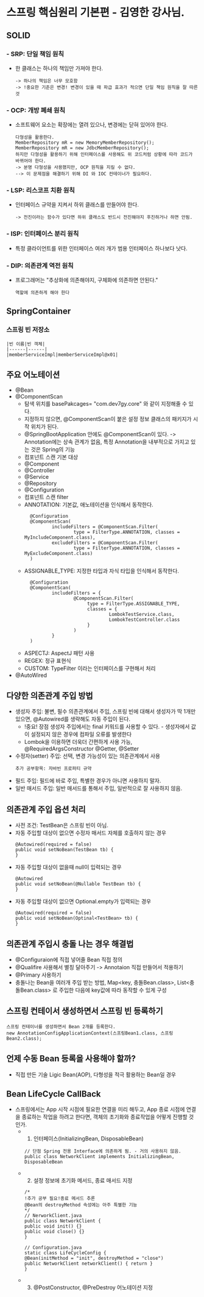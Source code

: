 # 스프링 핵심원리 기본편 - 김영한 강사님.

## SOLID
### - SRP: 단일 책임 원칙
- 한 클래스는 하나의 책임만 가져야 한다. 
    ```
    -> 하나의 책임은 너무 모호함 
    -> !중요한 기준은 변경! 변경이 있을 때 파급 효과가 적으면 단일 책임 원칙을 잘 따른 것
    ```
    
### - OCP: 개방 폐쇄 원칙
- 소프트웨어 요소는 확장에는 열려 있으나, 변경에는 닫혀 있어야 한다.
    ```
    다형성을 활용한다. 
    MemberRepository mR = new MemoryMemberRepository();
    MemberRepository mR = new JdbcMemberRepository();
    하지만 다형성을 활용하기 위해 인터페이스를 사용해도 위 코드처럼 상황에 따라 코드가 바뀌어야 한다.
    -> 분명 다형성을 사용했지만, OCP 원칙을 지킬 수 없다.
    --> 이 문제점을 해결하기 위해 DI 와 IOC 컨테이너가 필요하다. 
    ```
### - LSP: 리스코프 치환 원칙
- 인터페이스 규약을 지켜서 하위 클래스를 만들어야 한다.
    ``` 
    -> 전진이라는 함수가 있다면 하위 클래스도 반드시 전진해야지 후진하거나 하면 안됨.
    ```
### - ISP: 인터페이스 분리 원칙
- 특정 클라이언트를 위한 인터페이스 여러 개가 범용 인터페이스 하나보다 낫다.
### - DIP: 의존관계 역전 원칙
- 프로그래머는 "추상화에 의존해야지, 구체화에 의존하면 안된다."
    ```
    역할에 의존하게 해야 한다
    ```
## SpringContainer
### 스프링 빈 저장소
    |빈 이름|빈 객체|
    |------|------|
    |memberServiceImpl|memberServiceImpl@x01|

## 주요 어노테이션
- @Bean
- @ComponentScan
   - 탐색 위치를 basePakcages= "com.dev7gy.core" 와 같이 지정해줄 수 있다.
   - 지정하지 않으면, @ComponentScan이 붙은 설정 정보 클래스의 패키지가 시작 위치가 된다.
   - @SpringBootApplication 안에도 @ComponentScan이 있다. -> Annotation에는 상속 관계가 없음, 특정 Annotation을 내부적으로 가지고 있는 것은 Spring의 기능
   - 컴포넌트 스캔 기본 대상
    - @Component
    - @Controller
    - @Service
    - @Repository
    - @Configuration
   - 컴포넌트 스캔 filter
    - ANNOTATION: 기본값, 애노테이션을 인식해서 동작한다.
        ```
          @Configuration
          @ComponentScan(
                  includeFilters = @ComponentScan.Filter(
                          type = FilterType.ANNOTATION, classes = MyIncludeComponent.class),
                  excludeFilters = @ComponentScan.Filter(
                          type = FilterType.ANNOTATION, classes = MyExcludeComponent.class)
          )
        ```
    - ASSIGNABLE_TYPE: 지정한 타입과 자식 타입을 인식해서 동작한다.
        ```
          @Configuration
          @ComponentScan(
                  includeFilters = {
                          @ComponentScan.Filter(
                               type = FilterType.ASSIGNABLE_TYPE,
                               classes = {
                                       LombokTestService.class,
                                       LombokTestController.class
                               }
                          )
                  }
          )
        ```
    - ASPECTJ: AspectJ 패턴 사용
    - REGEX: 정규 표현식
    - CUSTOM: TypeFilter 이라는 인터페이스를 구현해서 처리
- @AutoWired

## 다양한 의존관계 주입 방법
- 생성자 주입: 불변, 필수 의존관계에서 주입, 스프링 빈에 대해서 생성자가 딱 1개만 있으면, @Autowired를 생략해도 자동 주입이 된다.
    - !중요! 장점 생성자 주입에서는 final 키워드를 사용할 수 있다. - 생성자에서 값이 설정되지 않은 경우에 컴파일 오류를 발생한다
    - Lombok을 이용하면 더욱더 간편하게 사용 가능, @RequiredArgsConstructor @Getter, @Setter
- 수정자(setter) 주입: 선택, 변경 가능성이 있는 의존관계에서 사용
    ```
    추가 공부항목: 자바빈 프로퍼티 규약
    ```
- 필드 주입: 필드에 바로 주입, 특별한 경우가 아니면 사용하지 말자.
- 일반 매서드 주입: 일반 매서드를 통해서 주입, 일반적으로 잘 사용하지 않음.

## 의존관계 주입 옵션 처리
- 사전 조건: TestBean은 스프링 빈이 아님.
- 자동 주입할 대상이 없으면 수정자 매서드 자체를 호출하지 않는 경우
    ```
    @Autowired(required = false)
    public void setNoBean(TestBean tb) {
    }
    ```
- 자동 주입할 대상이 없을때 null이 입력되는 경우
    ```
    @Autowired
    public void setNoBean(@Nullable TestBean tb) {
    }
    ```
- 자동 주입할 대상이 없으면 Optional.empty가 입력되는 경우
    ```
    @Autowired(required = false)
    public void setNoBean(Optinal<TestBean> tb) {
    }
    ```
## 의존관계 주입시 충돌 나는 경우 해결법
- @Configuraion에 직접 넣어줄 Bean 직접 정의
- @Qualifire 사용해서 별칭 달아주기 -> Annotaion 직접 만들어서 적용하기
- @Primary 사용하기  
- 충돌나는 Bean을 여러개 주입 받는 방법, Map<key, 충돌Bean.class>, List<충돌Bean.class> 로 주입한 다음에 key값에 따라 동작할 수 있게 구성

## 스프링 컨테이서 생성하면서 스프링 빈 등록하기
```
스프링 컨테이너를 생성하면서 Bean 2개를 등록한다.
new AnnotationConfigApplicationContext(스프링Bean1.class, 스프링Bean2.class);
```

## 언제 수동 Bean 등록을 사용해야 할까?
- 직접 만든 기술 Ligic Bean(AOP), 다형성을 적극 활용하는 Bean일 경우

## Bean LifeCycle CallBack
- 스프링에서는 App 시작 시점에 필요한 연결을 미리 해두고, App 종료 시점에 연결을 종료하는 작업을 하려고 한다면, 객체의 초기화와 종료작업을 어떻게 진행할 것인가.
    - 1. 인터페이스(InitializingBean, DisposableBean)
        ```
      // 단점 Spring 전용 Interface에 의존하게 됨. - 거의 사용하지 않음.
      public class NetworkClient implements InitializingBean, DisposableBean
        ```
    - 2. 설정 정보에 초기화 메서드, 종료 매서드 지정
        ```
      /*
      !추가 공부 필요!종료 메서드 추론
      @Bean의 destroyMethod 속성에는 아주 특별한 기능
      */
      // NerworkClient.java
      public class NetworkClient {
        public void init() {}
        public void close() {}
      }
      
      // Configuration.java
      static class LifeCycleConfig {
        @Bean(initMethod = "init", destroyMethod = "close")
        public NetworkClient networkClient() { return }
      }
        ```
    - 3. @PostConstructor, @PreDestroy 어노테이션 지정
